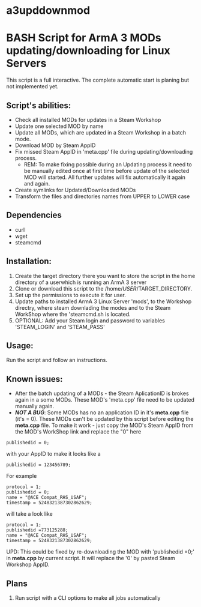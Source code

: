 # a3upddownmod
# BASH Script for ArmA 3 MODs updating/downloading for Linux Servers 

This script is a full interactive. The complete automatic start is planing but not implemented yet.

## Script's abilities:
- Check all installed MODs for updates in a Steam Workshop
- Update one selected MOD by name
- Update all MODs, which are updated in a Steam Workshop in a batch mode.
- Download MOD by Steam AppID
- Fix missed Steam AppID in 'meta.cpp' file during updating/downloading process. 
  - REM: To make fixing possible during an Updating process it need to be manually edited once at first time before update of the selected MOD will started. All further updates will fix automatically it again and again.
- Create symlinks for Updated/Downloaded MODs
- Transform the files and directories names from UPPER to LOWER case

## Dependencies
- curl
- wget
- steamcmd

## Installation: 
1. Create the target directory there you want to store the script in the home directory of a userwhich is running an ArmA 3 server
2. Clone or download this script to the /home/$USER/$TARGET_DIRECTORY.
3. Set up the permissions to execute it for user.
4. Update paths to installed ArmA 3 Linux Server 'mods', to the Workshop directry, where steam downlading the modes and to the Steam WorkShop where the 'steamcmd.sh is located.
5. OPTIONAL: Add your Steam login and password to variables 'STEAM_LOGIN' and 'STEAM_PASS'

## Usage: 
Run the script and follow an instructions.
## Known issues:
- After the batch updating of a MODs - the Steam AplicationID is brokes again in a some MODs. These MOD's 'meta.cpp' file need to be updated manually again.
- _**NOT A BUG**_: Some MODs has no an application ID in it's **meta.cpp** file (it's = 0). These MODs can't be updated by this script before editing the **meta.cpp** file. To make it work - just copy the MOD's Steam AppID from the MOD's WorkShop link and replace the "0" here
```
publishedid = 0;
```
with your AppID to make it looks like a
```
publishedid = 123456789;
```
For example
```
protocol = 1;
publishedid = 0;
name = "@ACE Compat_RHS_USAF";
timestamp = 5248321387302862629;
```
will take a look like
```
protocol = 1;
publishedid =773125288;
name = "@ACE Compat_RHS_USAF";
timestamp = 5248321387302862629;
```
UPD: This could be fixed by re-downloading the MOD with 'publishedid =0;' in **meta.cpp** by current script. It will replace the '0' by pasted Steam Workshop AppID.

## Plans
1. Run script with a CLI options to make all jobs automatically
